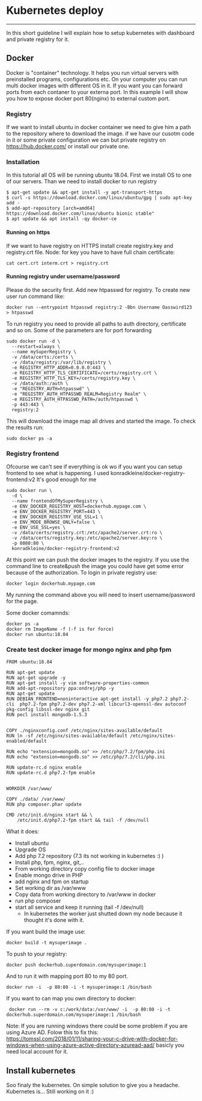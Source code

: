# Kubernetes deploy
 -  -  - 
In this short guideline I will explain how to setup kubernetes with dashboard and private registry for it.

## Docker
Docker is "container" technology. It helps you run virtual servers with preinstalled programs, configurations etc.
On your computer you can run multi docker images with different OS in it. If you want you can forward ports from each contaner to your externa port. In this example I will show you how to expose docker port 80(nginx) to external custom port.

### Registry
If we want to install ubuntu in docker container we need to give him a path to the repository where to download the image. if we have our cusotm code in it or some private configuration we can but private registry on https://hub.docker.com/ or install our private one.

### Installation
In this tutorial all OS will be running ubuntu 18.04. 
First we install OS to one of our servers. Than we need to install docker to run registry
```
$ apt-get update && apt-get install -y apt-transport-https
$ curl -s https://download.docker.com/linux/ubuntu/gpg | sudo apt-key add -
$ add-apt-repository [arch=amd64] https://download.docker.com/linux/ubuntu bionic stable"
$ apt update && apt install -qy docker-ce
```

#### Running on https
If we want to have registry on HTTPS install create registry.key and registry.crt file.
Node: for key you have to have full chain certificate: 
```
cat cert.crt interm.crt > registry.crt
```

#### Running registry under username/password
Please do the security first. Add new htpasswd for registry. To create new user run command like:
```
docker run --entrypoint htpasswd registry:2 -Bbn Username Oasswird123 > htpasswd
```

To run registry you need to provide all paths to auth directory, certificate and so on. Some of the parameters are for port forwarding
```
sudo docker run -d \
  --restart=always \
  --name mySuperRegistry \
  -v /data/certs:/certs \
  -v /data/registry:/var/lib/registry \
  -e REGISTRY_HTTP_ADDR=0.0.0.0:443 \
  -e REGISTRY_HTTP_TLS_CERTIFICATE=/certs/registry.crt \
  -e REGISTRY_HTTP_TLS_KEY=/certs/registry.key \
  -v /data/auth:/auth \
  -e "REGISTRY_AUTH=htpasswd" \
  -e "REGISTRY_AUTH_HTPASSWD_REALM=Registry Realm" \
  -e REGISTRY_AUTH_HTPASSWD_PATH=/auth/htpasswd \
  -p 443:443 \
  registry:2
```

This will download the image map all drives and started the image.
To check the results run:
```
sudo docker ps -a
```

### Registry frontend
Ofcourse we can't see if everything is ok wo if you want you can setup frontend to see what is happening. 
I used  konradkleine/docker-registry-frontend:v2 It's good enough for me
```
sudo docker run \
  -d \
  --name frontendOfMySuperRegistry \
  -e ENV_DOCKER_REGISTRY_HOST=dockerhub.mypage.com \
  -e ENV_DOCKER_REGISTRY_PORT=443 \
  -e ENV_DOCKER_REGISTRY_USE_SSL=1 \
  -e ENV_MODE_BROWSE_ONLY=false \
  -e ENV_USE_SSL=yes \
  -v /data/certs/registry.crt:/etc/apache2/server.crt:ro \
  -v /data/certs/registry.key:/etc/apache2/server.key:ro \
  -p 8080:80 \
  konradkleine/docker-registry-frontend:v2
```

At this point we can push the docker images to the registry. If you use the command line to create&push the image you could have get some error because of the authorization.
To login in private registry use:
```
docker login dockerhub.mypage.com
```
My running the command above you will need to insert username/password for the page. 

Some docker comamnds:
```
docker ps -a 
docker rm ImageName -f (-f is for force)
docker run ubuntu:18.04 
```

### Create test docker image for mongo nginx and php fpm
```
FROM ubuntu:18.04

RUN apt-get update
RUN apt-get upgrade -y
RUN apt-get install -y vim software-properties-common
RUN add-apt-repository ppa:ondrej/php -y
RUN apt-get update
RUN DEBIAN_FRONTEND=noninteractive apt-get install -y php7.2 php7.2-cli  php7.2-fpm php7.2-dev php7.2-xml libcurl3-openssl-dev autoconf pkg-config libssl-dev nginx git
RUN pecl install mongodb-1.5.3


COPY ./nginxconfig.conf /etc/nginx/sites-available/default
RUN ln -sf /etc/nginx/sites-available/default /etc/nginx/sites-enabled/default

RUN echo "extension=mongodb.so" >> /etc/php/7.2/fpm/php.ini
RUN echo "extension=mongodb.so" >> /etc/php/7.2/cli/php.ini

RUN update-rc.d nginx enable
RUN update-rc.d php7.2-fpm enable


WORKDIR /var/www/

COPY ./data/ /var/www/
RUN php composer.phar update

CMD /etc/init.d/nginx start && \ 
	/etc/init.d/php7.2-fpm start && tail -f /dev/null
```

What it does:
 - Install ubuntu
 - Upgrade OS
 - Add php 7.2 repository (7.3 its not working in kubernetes :) )
 - Install php, fpm, nginx, git,..
 - From working directory copy config file to docker image 
 - Enable mongo drive in PHP
 - add nginx and fpm on startup
 - Set working dir as /var/www
 - Copy data from working directory to /var/www in docker
 - run php composer
 - start all service and keep it running (tail -f /dev/null)
   - In kubernetes the worker just shutted down my node because it thought it's done with it.  


If you want build the image use:
```
docker build -t mysuperimage .
```

To push to your registry:
```
docker push dockerhub.superdomain.com/mysuperimage:1
```

And to run it with mapping port 80 to my 80 port.
```
docker run -i  -p 80:80 -i -t mysuperimage:1 /bin/bash
```
If you want to can map you own directory to docker:
```
 docker run --rm -v c:/work/data:/var/www/ -i  -p 80:80 -i -t dockerhub.superdomain.com/mysuperimage:1 /bin/bash 
```

Note: If you are running windows there could be some problem if you are using Azure AD.
Folow this to fix this: https://tomssl.com/2018/01/11/sharing-your-c-drive-with-docker-for-windows-when-using-azure-active-directory-azuread-aad/
basicly you need local account for it.


## Install kubernetes
Soo finaly the kubernetes. On simple solution to give you a headache. Kubernetes is... Still working on it :) 







